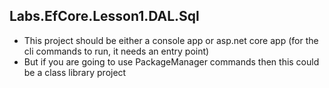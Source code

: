 ## Labs.EfCore.Lesson1.DAL.Sql
* This project should be either a console app or asp.net core app (for the cli commands to run, it needs an entry point)
* But if you are going to use PackageManager commands then this could be a class library project